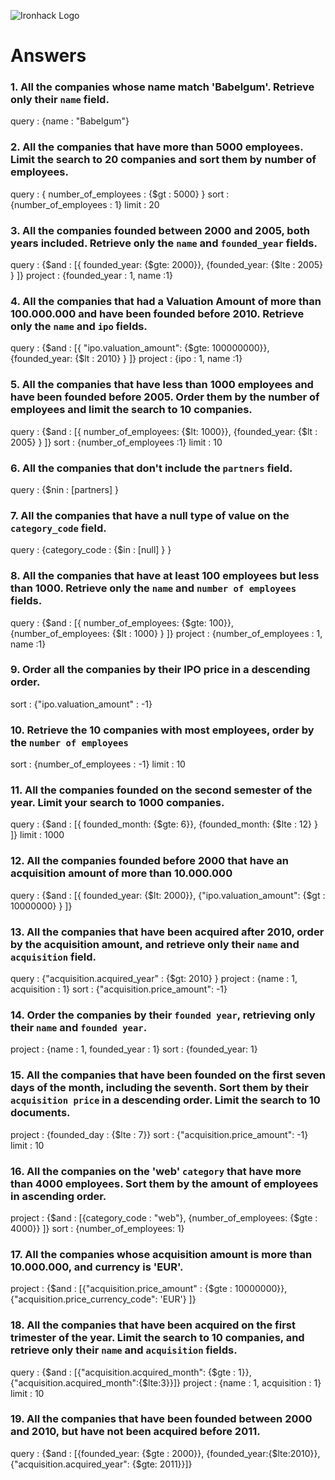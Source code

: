 ![Ironhack Logo](https://i.imgur.com/1QgrNNw.png)

# Answers

### 1. All the companies whose name match 'Babelgum'. Retrieve only their `name` field.

query : {name : "Babelgum"}


### 2. All the companies that have more than 5000 employees. Limit the search to 20 companies and sort them by **number of employees**.

query : { number_of_employees : {$gt : 5000} }
sort : {number_of_employees : 1}
limit : 20

### 3. All the companies founded between 2000 and 2005, both years included. Retrieve only the `name` and `founded_year` fields.

query : {$and : [{ founded_year: {$gte: 2000}}, {founded_year: {$lte : 2005} } ]}
project : {founded_year : 1, name :1}

### 4. All the companies that had a Valuation Amount of more than 100.000.000 and have been founded before 2010. Retrieve only the `name` and `ipo` fields.

query : {$and : [{ "ipo.valuation_amount": {$gte: 100000000}}, {founded_year: {$lt : 2010} } ]}
project : {ipo : 1, name :1}

### 5. All the companies that have less than 1000 employees and have been founded before 2005. Order them by the number of employees and limit the search to 10 companies.

query : {$and : [{ number_of_employees: {$lt: 1000}}, {founded_year: {$lt : 2005} } ]}
sort : {number_of_employees :1}
limit : 10
### 6. All the companies that don't include the `partners` field.

query : {$nin : [partners] }

### 7. All the companies that have a null type of value on the `category_code` field.

query : {category_code : {$in : [null] } }

### 8. All the companies that have at least 100 employees but less than 1000. Retrieve only the `name` and `number of employees` fields.

query : {$and : [{ number_of_employees: {$gte: 100}}, {number_of_employees: {$lt : 1000} } ]}
project : {number_of_employees : 1, name :1}

### 9. Order all the companies by their IPO price in a descending order.

sort : {"ipo.valuation_amount" : -1}

### 10. Retrieve the 10 companies with most employees, order by the `number of employees`

sort : {number_of_employees : -1}
limit : 10

### 11. All the companies founded on the second semester of the year. Limit your search to 1000 companies.

query : {$and : [{ founded_month: {$gte: 6}}, {founded_month: {$lte : 12} } ]}
limit : 1000

### 12. All the companies founded before 2000 that have an acquisition amount of more than 10.000.000

query : {$and : [{ founded_year: {$lt: 2000}}, {"ipo.valuation_amount": {$gt : 10000000} } ]}

### 13. All the companies that have been acquired after 2010, order by the acquisition amount, and retrieve only their `name` and `acquisition` field.

query : {"acquisition.acquired_year" : {$gt: 2010} }
project : {name : 1, acquisition : 1}
sort : {"acquisition.price_amount": -1}

### 14. Order the companies by their `founded year`, retrieving only their `name` and `founded year`.

project : {name : 1, founded_year : 1}
sort : {founded_year: 1}

### 15. All the companies that have been founded on the first seven days of the month, including the seventh. Sort them by their `acquisition price` in a descending order. Limit the search to 10 documents.

project : {founded_day : {$lte : 7}}
sort : {"acquisition.price_amount": -1}
limit : 10

### 16. All the companies on the 'web' `category` that have more than 4000 employees. Sort them by the amount of employees in ascending order.

project : {$and : [{category_code : "web"}, {number_of_employees: {$gte : 4000}} ]}
sort : {number_of_employees: 1}

### 17. All the companies whose acquisition amount is more than 10.000.000, and currency is 'EUR'.

project : {$and : [{"acquisition.price_amount" : {$gte : 10000000}}, {"acquisition.price_currency_code": 'EUR'} ]}

### 18. All the companies that have been acquired on the first trimester of the year. Limit the search to 10 companies, and retrieve only their `name` and `acquisition` fields.

query : {$and : [{"acquisition.acquired_month": {$gte : 1}}, {"acquisition.acquired_month":{$lte:3}}]}
project : {name : 1, acquisition : 1}
limit : 10

### 19. All the companies that have been founded between 2000 and 2010, but have not been acquired before 2011.

query : {$and : [{founded_year: {$gte : 2000}}, {founded_year:{$lte:2010}}, {"acquisition.acquired_year": {$gte: 2011}}]}